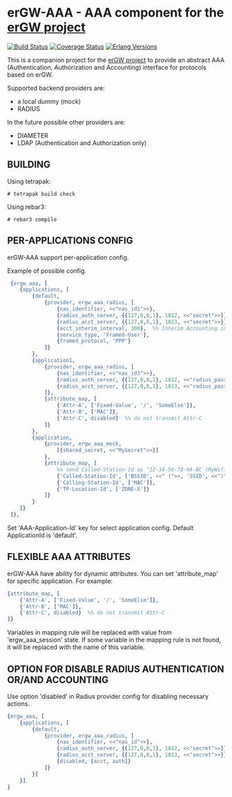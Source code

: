 erGW-AAA - AAA component for the [erGW project][1]
==================================================
[![Build Status][travis badge]][travis]
[![Coverage Status][coveralls badge]][coveralls]
[![Erlang Versions][erlang version badge]][travis]

This is a companion project for the [erGW project][1] to provide an abstract AAA (Authentication, Authorization and Accounting) interface for protocols based on erGW.

Supported backend providers are:

* a local dummy (mock)
* RADIUS

In the future possible other providers are:

* DIAMETER
* LDAP (Authentication and Authorization only)

BUILDING
--------

Using tetrapak:

    # tetrapak build check

Using rebar3:

    # rebar3 compile

PER-APPLICATIONS CONFIG
-----------------------

erGW-AAA support per-application config.

Example of possible config.

```erlang
 {ergw_aaa, [
    {applications, [
        {default,
            {provider, ergw_aaa_radius, [
                {nas_identifier, <<"nas_id1">>},
                {radius_auth_server, {{127,0,0,1}, 1812, <<"secret">>}},
                {radius_acct_server, {{127,0,0,1}, 1813, <<"secret">>}},
                {acct_interim_interval, 300},  %% Interim Accounting in seconds. By default it is 10 minutes.
                {service_type, 'Framed-User'},
                {framed_protocol, 'PPP'}
            ]}
        },
        {application1,
            {provider, ergw_aaa_radius, [
                {nas_identifier, <<"nas_id3">>},
                {radius_auth_server, {{127,0,0,1}, 1812, <<"radius_password">>}},
                {radius_acct_server, {{127,0,0,1}, 1813, <<"radius_password">>}}
            ]},
            {attribute_map, [
                {'Attr-A', ['Fixed-Value', '/', 'SomeElse']},
                {'Attr-B', ['MAC']},
                {'Attr-C', disabled}  %% do not transmit Attr-C
            ]}
        },
        {application,
            {provider, ergw_aaa_mock,
                [{shared_secret, <<"MySecret">>}]
            },
            {attribute_map, [
                %% send Called-Station-Id as "12-34-56-78-9A-BC (MyWifi)"
                {'Called-Station-Id', ['BSSID', <<" (">>, 'SSID', <<")">>]},
                {'Calling-Station-Id', ['MAC']},
                {'TP-Location-Id', ['ZONE-X']}
            ]}
        }
    ]}
 ]},

```

Set 'AAA-Application-Id' key for select application config.
Default ApplicationId is 'default'.

FLEXIBLE AAA ATTRIBUTES
-----------------------

erGW-AAA have ability for dynamic attributes. You can set 'attribute\_map' for
specific application. For example:

```erlang
{attribute_map, [
    {'Attr-A', ['Fixed-Value', '/', 'SomeElse']},
    {'Attr-B', ['MAC']},
    {'Attr-C', disabled}  %% do not transmit Attr-C
]}
```

Variables in mapping rule will be replaced with value from 'ergw\_aaa\_session'
state.  If some variable in the mapping rule is not found, it will be replaced
with the name of this variable.

OPTION FOR DISABLE RADIUS AUTHENTICATION OR/AND ACCOUNTING
----------------------------------------------------------

Use option 'disabled' in Radius provider config for disabling necessary actions.

```erlang
{ergw_aaa, [
    {applications, [
        {default,
            {provider, ergw_aaa_radius, [
                {nas_identifier, <<"nas_id">>},
                {radius_auth_server, {{127,0,0,1}, 1812, <<"secret">>}},
                {radius_acct_server, {{127,0,0,1}, 1813, <<"secret">>}},
                {disabled, [acct, auth]}
            ]}
        }]
    }]
}

```

[1]: https://github.com/travelping/ergw

<!-- Badges -->
[travis]: https://travis-ci.org/travelping/ergw_aaa
[travis badge]: https://img.shields.io/travis/travelping/ergw_aaa/master.svg?style=flat-square
[coveralls]: https://coveralls.io/github/travelping/ergw_aaa
[coveralls badge]: https://img.shields.io/coveralls/travelping/ergw_aaa/master.svg?style=flat-square
[erlang version badge]: https://img.shields.io/badge/erlang-R19.1%20to%2020.0-blue.svg?style=flat-square
